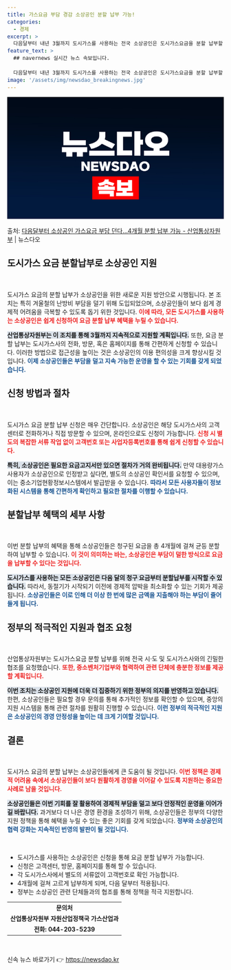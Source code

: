 ```yaml
---
title: 가스요금 부담 경감 소상공인 분할 납부 가능!
categories:
  - 경제
excerpt: >
  다음달부터 내년 3월까지 도시가스를 사용하는 전국 소상공인은 도시가스요금을 분할 납부할 수 있다. 산업통상자…
feature_text: >
  ## navernews 실시간 뉴스 속보입니다.

  다음달부터 내년 3월까지 도시가스를 사용하는 전국 소상공인은 도시가스요금을 분할 납부할 수 있다. 산업통상자…
image: '/assets/img/newsdao_breakingnews.jpg'
---
```


![뉴스다오 속보](/assets/img/newsdao_breakingnews.jpg)

<p>출처: <a href="https://newsdao.kr/1963" rel="dofollow">다음달부터 소상공인 가스요금 부담 던다…4개월 분할 납부 가능  - 산업통상자원부</a> | 뉴스다오</p>

<h2 data-ke-size="size26">도시가스 요금 분할납부로 소상공인 지원</h2>

<p data-ke-size="size16">&nbsp;</p>

도시가스 요금의 분할 납부가 소상공인을 위한 새로운 지원 방안으로 시행됩니다. 본 조치는 특히 겨울철의 난방비 부담을 덜기 위해 도입되었으며, 소상공인들이 보다 쉽게 경제적 어려움을 극복할 수 있도록 돕기 위한 것입니다. <b><span style="color: #ee2323;">이에 따라, 모든 도시가스를 사용하는 소상공인은 쉽게 신청하여 요금 분할 납부 혜택을 누릴 수 있습니다.</span></b> 

<b><span style="background-color: #21538527;">산업통상자원부는 이 조치를 통해 3월까지 지속적으로 지원할 계획입니다.</span></b> 또한, 요금 분할 납부는 도시가스사의 전화, 방문, 혹은 홈페이지를 통해 간편하게 신청할 수 있습니다. 이러한 방법으로 접근성을 높이는 것은 소상공인의 이용 편의성을 크게 향상시킬 것입니다. <b><span style="color: #1a5490;">이제 소상공인들은 부담을 덜고 지속 가능한 운영을 할 수 있는 기회를 갖게 되었습니다.</span></b> 

<h2 data-ke-size="size26">신청 방법과 절차</h2>

<p data-ke-size="size16">&nbsp;</p>

도시가스 요금 분할 납부 신청은 매우 간단합니다. 소상공인은 해당 도시가스사의 고객센터로 전화하거나 직접 방문할 수 있으며, 온라인으로도 신청이 가능합니다. <b><span style="color: #ee2323;">신청 시 별도의 복잡한 서류 작업 없이 고객번호 또는 사업자등록번호를 통해 쉽게 신청할 수 있습니다.</span></b> 

<b><span style="background-color: #21538527;">특히, 소상공인은 필요한 요금고지서만 있으면 절차가 거의 완비됩니다.</span></b> 만약 대용량가스 사용자가 소상공인으로 인정받고 싶다면, 별도의 소상공인 확인서를 요청할 수 있으며, 이는 중소기업현황정보시스템에서 발급받을 수 있습니다. <b><span style="color: #1a5490;">따라서 모든 사용자들이 정보화된 시스템을 통해 간편하게 확인하고 필요한 절차를 이행할 수 있습니다.</span></b> 

<h2 data-ke-size="size26">분할납부 혜택의 세부 사항</h2>

<p data-ke-size="size16">&nbsp;</p>

이번 분할 납부의 혜택을 통해 소상공인들은 청구된 요금을 총 4개월에 걸쳐 균등 분할하여 납부할 수 있습니다. <b><span style="color: #ee2323;">이 것이 의미하는 바는, 소상공인은 부담이 덜한 방식으로 요금을 납부할 수 있다는 것입니다.</span></b> 

<b><span style="background-color: #21538527;">도시가스를 사용하는 모든 소상공인은 다음 달의 청구 요금부터 분할납부를 시작할 수 있습니다.</span></b> 따라서, 동절기가 시작되기 이전에 경제적 압박을 최소화할 수 있는 기회가 제공됩니다. <b><span style="color: #1a5490;">소상공인들은 이로 인해 더 이상 한 번에 많은 금액을 지출해야 하는 부담이 줄어들게 됩니다.</span></b> 

<h2 data-ke-size="size26">정부의 적극적인 지원과 협조 요청</h2>

<p data-ke-size="size16">&nbsp;</p>

산업통상자원부는 도시가스요금 분할 납부를 위해 전국 시·도 및 도시가스사와의 긴밀한 협조를 요청했습니다. <b><span style="color: #ee2323;">또한, 중소벤처기업부와 협력하여 관련 단체에 충분한 정보를 제공할 계획입니다.</span></b> 

<b><span style="background-color: #21538527;">이번 조치는 소상공인 지원에 더욱 더 집중하기 위한 정부의 의지를 반영하고 있습니다.</span></b> 한편, 소상공인들은 필요할 경우 문의를 통해 추가적인 정보를 확인할 수 있으며, 중앙의 지원 시스템을 통해 관련 절차를 원활히 진행할 수 있습니다. <b><span style="color: #1a5490;">이런 정부의 적극적인 지원은 소상공인의 경영 안정성을 높이는 데 크게 기여할 것입니다.</span></b> 

<h2 data-ke-size="size26">결론</h2>

<p data-ke-size="size16">&nbsp;</p>

도시가스 요금의 분할 납부는 소상공인들에게 큰 도움이 될 것입니다. <b><span style="color: #ee2323;">이번 정책은 경제적 어려움 속에서 소상공인들이 보다 원활하게 경영을 이어갈 수 있도록 지원하는 중요한 사례로 남을 것입니다.</span></b> 

<b><span style="background-color: #21538527;">소상공인들은 이번 기회를 잘 활용하여 경제적 부담을 덜고 보다 안정적인 운영을 이어가길 바랍니다.</span></b> 과거보다 더 나은 경영 환경을 조성하기 위해, 소상공인들은 정부의 다양한 지원 정책을 통해 혜택을 누릴 수 있는 좋은 기회를 갖게 되었습니다. <b><span style="color: #1a5490;">정부와 소상공인의 협력 강화는 지속적인 번영의 발판이 될 것입니다.</span></b> 

<p data-ke-size="size16">&nbsp;</p>

<ul>
    <li>도시가스를 사용하는 소상공인은 신청을 통해 요금 분할 납부가 가능합니다.</li>
    <li>신청은 고객센터, 방문, 홈페이지를 통해 할 수 있습니다.</li>
    <li>각 도시가스사에서 별도의 서류없이 고객번호로 확인 가능합니다.</li>
    <li>4개월에 걸쳐 고르게 납부하게 되며, 다음 달부터 적용됩니다.</li>
    <li>정부는 소상공인 관련 단체들과의 협조를 통해 정책을 적극 지원합니다.</li>
</ul>

<table>
    <tr>
        <td style="text-align: center; height: 17px;"><b>문의처</b></td>
    </tr>
    <tr>
        <td style="text-align: center; height: 17px;"><b>산업통상자원부 자원산업정책국 가스산업과</b></td>
    </tr>
    <tr>
        <td style="text-align: center; height: 17px;"><b>전화: 044-203-5239</b></td>
    </tr>
</table>

<p data-ke-size="size16">&nbsp;</p> 

신속 뉴스 바로가기 👉 <a href="https://newsdao.kr" rel="dofollow">https://newsdao.kr</a>


